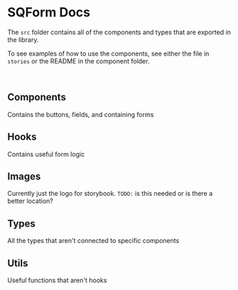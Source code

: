# SQForm Docs

The `src` folder contains all of the components and types that are exported in the library.

To see examples of how to use the components, see either the file in `stories` or the README in the component folder.

<br />

## Components

Contains the buttons, fields, and containing forms

## Hooks

Contains useful form logic

## Images

Currently just the logo for storybook. `TODO:` is this needed or is there a better location?

## Types

All the types that aren't connected to specific components

## Utils

Useful functions that aren't hooks
